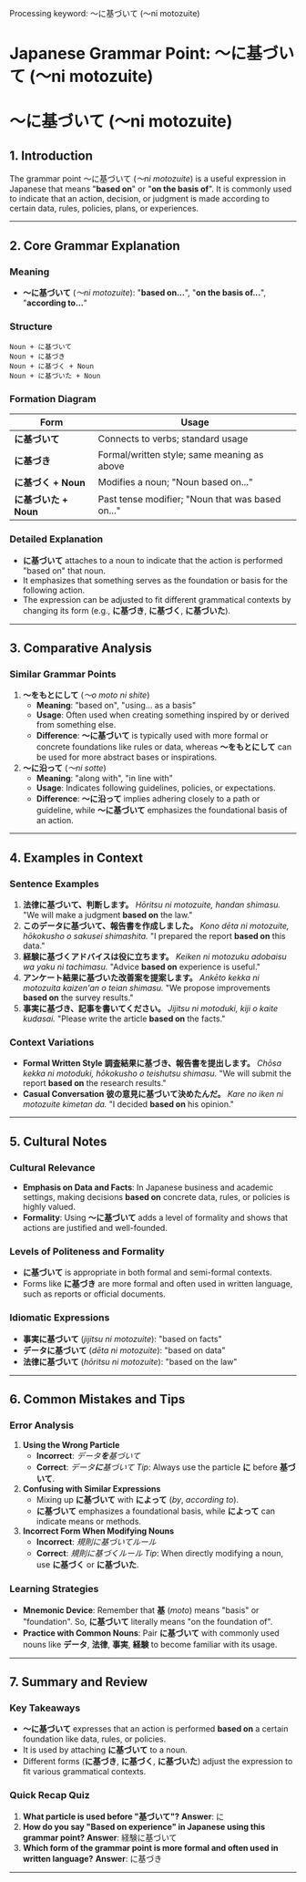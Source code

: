 Processing keyword: ～に基づいて (〜ni motozuite)
# Japanese Grammar Point: ～に基づいて (〜ni motozuite)
# ～に基づいて (〜ni motozuite)
## 1. Introduction
The grammar point ～に基づいて (*〜ni motozuite*) is a useful expression in Japanese that means "**based on**" or "**on the basis of**". It is commonly used to indicate that an action, decision, or judgment is made according to certain data, rules, policies, plans, or experiences.

---
## 2. Core Grammar Explanation
### Meaning
- **～に基づいて** (*〜ni motozuite*): "**based on...**", "**on the basis of...**", "**according to...**"
### Structure
```plaintext
Noun + に基づいて
Noun + に基づき
Noun + に基づく + Noun
Noun + に基づいた + Noun
```
### Formation Diagram
| Form                   | Usage                                        |
|------------------------|----------------------------------------------|
| **に基づいて**        | Connects to verbs; standard usage             |
| **に基づき**          | Formal/written style; same meaning as above    |
| **に基づく + Noun**   | Modifies a noun; "Noun based on..."            |
| **に基づいた + Noun** | Past tense modifier; "Noun that was based on..." |
### Detailed Explanation
- **に基づいて** attaches to a noun to indicate that the action is performed "based on" that noun.
- It emphasizes that something serves as the foundation or basis for the following action.
- The expression can be adjusted to fit different grammatical contexts by changing its form (e.g., **に基づき**, **に基づく**, **に基づいた**).
---
## 3. Comparative Analysis
### Similar Grammar Points
1. **～をもとにして** (*〜o moto ni shite*)
   - **Meaning**: "based on", "using... as a basis"
   - **Usage**: Often used when creating something inspired by or derived from something else.
   - **Difference**: **～に基づいて** is typically used with more formal or concrete foundations like rules or data, whereas **～をもとにして** can be used for more abstract bases or inspirations.
2. **～に沿って** (*〜ni sotte*)
   - **Meaning**: "along with", "in line with"
   - **Usage**: Indicates following guidelines, policies, or expectations.
   - **Difference**: **～に沿って** implies adhering closely to a path or guideline, while **～に基づいて** emphasizes the foundational basis of an action.
---
## 4. Examples in Context
### Sentence Examples
1. **法律に基づいて、判断します。**
   *Hōritsu ni motozuite, handan shimasu.*
   "We will make a judgment **based on** the law."
2. **このデータに基づいて、報告書を作成しました。**
   *Kono dēta ni motozuite, hōkokusho o sakusei shimashita.*
   "I prepared the report **based on** this data."
3. **経験に基づくアドバイスは役に立ちます。**
   *Keiken ni motozuku adobaisu wa yaku ni tachimasu.*
   "Advice **based on** experience is useful."
4. **アンケート結果に基づいた改善案を提案します。**
   *Ankēto kekka ni motozuita kaizen'an o teian shimasu.*
   "We propose improvements **based on** the survey results."
5. **事実に基づき、記事を書いてください。**
   *Jijitsu ni motoduki, kiji o kaite kudasai.*
   "Please write the article **based on** the facts."
### Context Variations
- **Formal Written Style**
  **調査結果に基づき、報告書を提出します。**
  *Chōsa kekka ni motoduki, hōkokusho o teishutsu shimasu.*
  "We will submit the report **based on** the research results."
- **Casual Conversation**
  **彼の意見に基づいて決めたんだ。**
  *Kare no iken ni motozuite kimetan da.*
  "I decided **based on** his opinion."
---
## 5. Cultural Notes
### Cultural Relevance
- **Emphasis on Data and Facts**: In Japanese business and academic settings, making decisions **based on** concrete data, rules, or policies is highly valued.
- **Formality**: Using **～に基づいて** adds a level of formality and shows that actions are justified and well-founded.
### Levels of Politeness and Formality
- **に基づいて** is appropriate in both formal and semi-formal contexts.
- Forms like **に基づき** are more formal and often used in written language, such as reports or official documents.
### Idiomatic Expressions
- **事実に基づいて** (*jijitsu ni motozuite*): "based on facts"
- **データに基づいて** (*dēta ni motozuite*): "based on data"
- **法律に基づいて** (*hōritsu ni motozuite*): "based on the law"
---
## 6. Common Mistakes and Tips
### Error Analysis
1. **Using the Wrong Particle**
   - **Incorrect**: *データ**を**基づいて*
   - **Correct**: *データ**に**基づいて*
   *Tip*: Always use the particle **に** before **基づいて**.
2. **Confusing with Similar Expressions**
   - Mixing up **に基づいて** with **によって** (*by*, *according to*).
   - **に基づいて** emphasizes a foundational basis, while **によって** can indicate means or methods.
3. **Incorrect Form When Modifying Nouns**
   - **Incorrect**: *規則に基づいてルール*
   - **Correct**: *規則に基づくルール*
   *Tip*: When directly modifying a noun, use **に基づく** or **に基づいた**.
### Learning Strategies
- **Mnemonic Device**: Remember that **基** (*moto*) means "basis" or "foundation". So, **に基づいて** literally means "on the foundation of".
- **Practice with Common Nouns**: Pair **に基づいて** with commonly used nouns like **データ**, **法律**, **事実**, **経験** to become familiar with its usage.
---
## 7. Summary and Review
### Key Takeaways
- **～に基づいて** expresses that an action is performed **based on** a certain foundation like data, rules, or policies.
- It is used by attaching **に基づいて** to a noun.
- Different forms (**に基づき**, **に基づく**, **に基づいた**) adjust the expression to fit various grammatical contexts.
### Quick Recap Quiz
1. **What particle is used before "基づいて"?**
   **Answer**: に
2. **How do you say "Based on experience" in Japanese using this grammar point?**
   **Answer**: 経験に基づいて
3. **Which form of the grammar point is more formal and often used in written language?**
   **Answer**: に基づき
---

